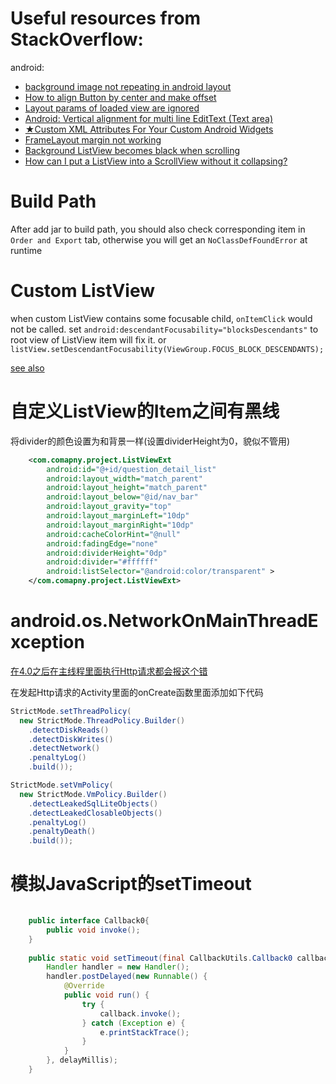 Useful resources from StackOverflow:
======
android:
- [background image not repeating in android layout](http://stackoverflow.com/questions/4077487/background-image-not-repeating-in-android-layout)
- [How to align Button by center and make offset](http://stackoverflow.com/questions/13501891/how-to-align-button-by-center-and-make-offset)
- [Layout params of loaded view are ignored](http://stackoverflow.com/questions/5288435/layout-params-of-loaded-view-are-ignored)
- [Android: Vertical alignment for multi line EditText (Text area)](http://stackoverflow.com/questions/2446544/android-vertical-alignment-for-multi-line-edittext-text-area)
- [★Custom XML Attributes For Your Custom Android Widgets](http://kevindion.com/2011/01/custom-xml-attributes-for-android-widgets/)
- [FrameLayout margin not working](http://stackoverflow.com/questions/5401952/framelayout-margin-not-working)
- [Background ListView becomes black when scrolling](http://stackoverflow.com/questions/2833057/background-listview-becomes-black-when-scrolling)
- [How can I put a ListView into a ScrollView without it collapsing?](http://stackoverflow.com/questions/3495890/how-can-i-put-a-listview-into-a-scrollview-without-it-collapsing)


Build Path
==========
After add jar to build path, you should also check corresponding item in `Order and Export` tab, otherwise you will get an `NoClassDefFoundError` at runtime

Custom ListView
===============
when custom ListView contains some focusable child, `onItemClick` would not be called.
set `android:descendantFocusability="blocksDescendants"` to root view of ListView item will fix it.
or `listView.setDescendantFocusability(ViewGroup.FOCUS_BLOCK_DESCENDANTS);`

[see also](http://www.cnblogs.com/ycmoon/archive/2011/04/25/2027728.html)

自定义ListView的Item之间有黑线
==============================
将divider的颜色设置为和背景一样(设置dividerHeight为0，貌似不管用)

```xml
    <com.comapny.project.ListViewExt
        android:id="@+id/question_detail_list"
        android:layout_width="match_parent"
        android:layout_height="match_parent"
        android:layout_below="@id/nav_bar"
        android:layout_gravity="top"
        android:layout_marginLeft="10dp"
        android:layout_marginRight="10dp"
        android:cacheColorHint="@null"
        android:fadingEdge="none"
        android:dividerHeight="0dp"
        android:divider="#ffffff"
        android:listSelector="@android:color/transparent" >
    </com.comapny.project.ListViewExt>
```


android.os.NetworkOnMainThreadException
=======================================
[在4.0之后在主线程里面执行Http请求都会报这个错](http://www.android100.org/html/201302/15/1500.html)

在发起Http请求的Activity里面的onCreate函数里面添加如下代码

```java
StrictMode.setThreadPolicy(
  new StrictMode.ThreadPolicy.Builder()
    .detectDiskReads()
    .detectDiskWrites()
    .detectNetwork()
    .penaltyLog()
    .build());

StrictMode.setVmPolicy(
  new StrictMode.VmPolicy.Builder()
    .detectLeakedSqlLiteObjects()
    .detectLeakedClosableObjects()
    .penaltyLog()
    .penaltyDeath()
    .build());
```


模拟JavaScript的setTimeout
==========================

```java
	
	public interface Callback0{
		public void invoke();
	}
	
	public static void setTimeout(final CallbackUtils.Callback0 callback, int delayMillis){
		Handler handler = new Handler();
		handler.postDelayed(new Runnable() {
			@Override
			public void run() {
				try {
					callback.invoke();
				} catch (Exception e) {
					e.printStackTrace();
				}
			}
		}, delayMillis);
	}
```

